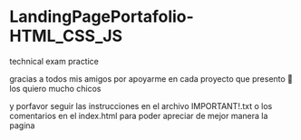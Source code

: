 # LandingPagePortafolio-HTML_CSS_JS
technical exam practice

gracias a todos mis amigos por apoyarme en cada proyecto que presento 💪 los quiero mucho chicos

y porfavor seguir las instrucciones en el archivo IMPORTANT!.txt o los comentarios en el index.html para poder apreciar de mejor manera la pagina
